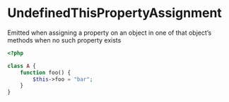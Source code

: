# UndefinedThisPropertyAssignment

Emitted when assigning a property on an object in one of that object’s methods when no such property exists

```php
<?php

class A {
    function foo() {
        $this->foo = "bar";
    }
}
```
